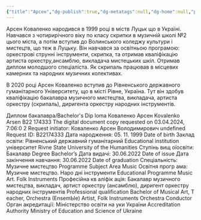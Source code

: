 ```yaml
---
{"title":"Арсен","dg-publish":true,"dg-metatags":null,"dg-home":null,"permalink":"/lena/arsen/","dgPassFrontmatter":true,"noteIcon":""}
---
```



Арсен Коваленко народився в 1999 році в міств Луцьк що в Україні. Навчався з чотирирічного віку по класу скрипки в музичній школі №2 цього міста, а потім вступив до Волинського коледжу культури і мистецтв, що теж в Луцьку. Він навчався за освітньою програмою: оркестрові струнні інструменти, скрипка, та отримав кваліфікацію артиста оркестру,ансамблю, викладача мистецьких шкіл. Отримав диплом молодшого спеціаліста. Як скрипаль працював в місцевих камерних та народних музичних колективах. 

В 2020 році Арсен Коваленко вступив до Рівненського державного гуманітарного Університету, що в місті Рівне, Україна.  Тут він здобув кваліфікацію бакалавра музичного мистецтва, викладача, артиста оркестру (скрипаль), диригента оркестру народних інструментів.  






Диплом бакалавра/Bachelor's Dip loma 
Коваленко Арсен 
Kovalenko Arsen 
B22 174333 
The digital document copy requested on 03.04.2024, 7:06:0 2 Request initiator: Коваленко Арсен Володимирович undefined Request ID: B22174333 
Дата народження: 05. 11. 1999 
Date of birth 
Заклад освіти: Рівненський державний гуманітарний 
Educational institution 
університет 
Rivne State University of the Humanities 
Ступінь вищ оїосвіти: Бакалавр 
Degree Bachelor’s 
Дата видачі: 30.06.2022 
Date of issue 
Дата закінчення навчання: 30.06.2022 
Date of graduation 
Спеціальність: Музичне мистецтво 
Programme Subject Area Music 
Освітня прогр ама: Музичне мистецтво. Наро дні інструменти 
Educational Programme 
Music Art. Folk Instruments 
Професійна кв аліфік ація: Бакалавр музичного мистецтва, викладач, артист оркестру (ансамблю), диригент оркестру народних інструментів 
Professional qualification 
Bachelor of Musical Art, T eacher, Orchestra (EnsemЫe) Artist, Folk Instruments Orchestra Conductor 
Орган акредитації: Міністерство освіти на уки України 
Accreditation Authority Ministry of Education and Science of Ukraine 

